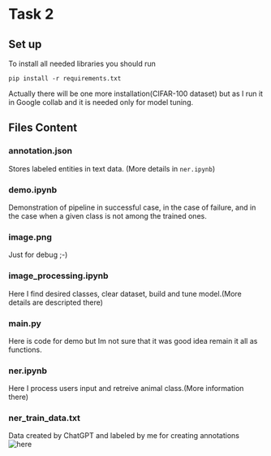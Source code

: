 # Task 2
## Set up
To install all needed libraries you should run 
```
pip install -r requirements.txt
```
Actually there will be one more installation(CIFAR-100 dataset) but as I run it in Google collab and it is needed only for model tuning.
## Files Content
### annotation.json
Stores labeled entities in text data. (More details in `ner.ipynb`)
### demo.ipynb
Demonstration of pipeline in successful case, in the case of failure, and in the case when a given class is not among the trained ones.
### image.png
Just for debug ;-)
### image_processing.ipynb
Here I find desired classes, clear dataset, build and tune model.(More details are descripted there)
### main.py
Here is code for demo but Im not sure that it was good idea remain it all as functions.
### ner.ipynb
Here I process users input and retreive animal class.(More information there)
### ner_train_data.txt
Data created by ChatGPT and labeled by me for creating annotations ![here](https://arunmozhi.in/ner-annotator/)
